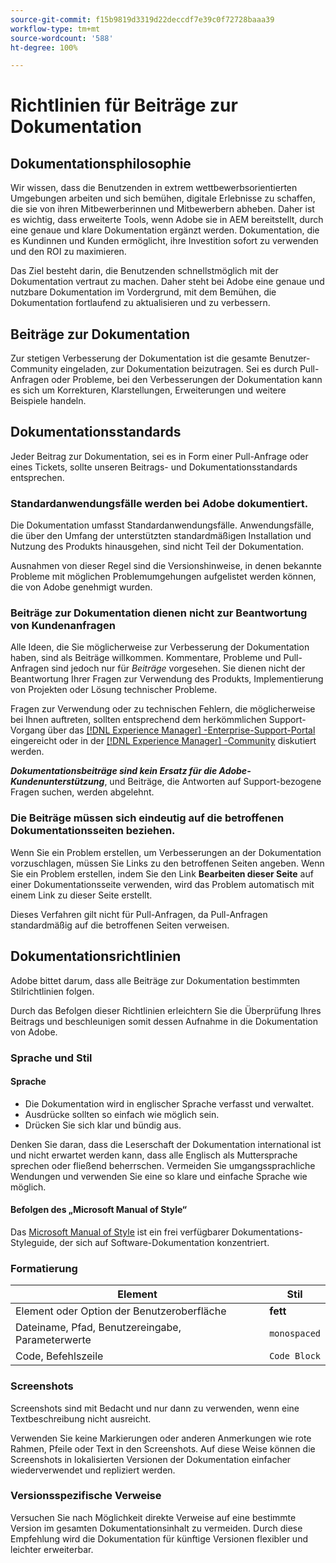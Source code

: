 ```yaml
---
source-git-commit: f15b9819d3319d22deccdf7e39c0f72728baaa39
workflow-type: tm+mt
source-wordcount: '588'
ht-degree: 100%

---
```

# Richtlinien für Beiträge zur Dokumentation

## Dokumentationsphilosophie

Wir wissen, dass die Benutzenden in extrem wettbewerbsorientierten Umgebungen arbeiten und sich bemühen, digitale Erlebnisse zu schaffen, die sie von ihren Mitbewerberinnen und Mitbewerbern abheben. Daher ist es wichtig, dass erweiterte Tools, wenn Adobe sie in AEM bereitstellt, durch eine genaue und klare Dokumentation ergänzt werden. Dokumentation, die es Kundinnen und Kunden ermöglicht, ihre Investition sofort zu verwenden und den ROI zu maximieren.

Das Ziel besteht darin, die Benutzenden schnellstmöglich mit der Dokumentation vertraut zu machen. Daher steht bei Adobe eine genaue und nutzbare Dokumentation im Vordergrund, mit dem Bemühen, die Dokumentation fortlaufend zu aktualisieren und zu verbessern.

## Beiträge zur Dokumentation

Zur stetigen Verbesserung der Dokumentation ist die gesamte Benutzer-Community eingeladen, zur Dokumentation beizutragen. Sei es durch Pull-Anfragen oder Probleme, bei den Verbesserungen der Dokumentation kann es sich um Korrekturen, Klarstellungen, Erweiterungen und weitere Beispiele handeln.

## Dokumentationsstandards

Jeder Beitrag zur Dokumentation, sei es in Form einer Pull-Anfrage oder eines Tickets, sollte unseren Beitrags- und Dokumentationsstandards entsprechen.

### Standardanwendungsfälle werden bei Adobe dokumentiert.

Die Dokumentation umfasst Standardanwendungsfälle. Anwendungsfälle, die über den Umfang der unterstützten standardmäßigen Installation und Nutzung des Produkts hinausgehen, sind nicht Teil der Dokumentation. 

Ausnahmen von dieser Regel sind die Versionshinweise, in denen bekannte Probleme mit möglichen Problemumgehungen aufgelistet werden können, die von Adobe genehmigt wurden.

### Beiträge zur Dokumentation dienen nicht zur Beantwortung von Kundenanfragen

Alle Ideen, die Sie möglicherweise zur Verbesserung der Dokumentation haben, sind als Beiträge willkommen. Kommentare, Probleme und Pull-Anfragen sind jedoch nur für *Beiträge* vorgesehen. Sie dienen nicht der Beantwortung Ihrer Fragen zur Verwendung des Produkts, Implementierung von Projekten oder Lösung technischer Probleme.

Fragen zur Verwendung oder zu technischen Fehlern, die möglicherweise bei Ihnen auftreten, sollten entsprechend dem herkömmlichen Support-Vorgang über das [[!DNL Experience Manager] -Enterprise-Support-Portal](https://experienceleague.adobe.com/?support-solution=Experience+Manager&amp;lang=de#home) eingereicht oder in der [[!DNL Experience Manager] -Community](https://experienceleaguecommunities.adobe.com/t5/adobe-experience-manager/ct-p/adobe-experience-manager-community?lang=de) diskutiert werden.

***Dokumentationsbeiträge sind kein Ersatz für die Adobe-Kundenunterstützung***, und Beiträge, die Antworten auf Support-bezogene Fragen suchen, werden abgelehnt.

### Die Beiträge müssen sich eindeutig auf die betroffenen Dokumentationsseiten beziehen.

Wenn Sie ein Problem erstellen, um Verbesserungen an der Dokumentation vorzuschlagen, müssen Sie Links zu den betroffenen Seiten angeben. Wenn Sie ein Problem erstellen, indem Sie den Link **Bearbeiten dieser Seite** auf einer Dokumentationsseite verwenden, wird das Problem automatisch mit einem Link zu dieser Seite erstellt.

Dieses Verfahren gilt nicht für Pull-Anfragen, da Pull-Anfragen standardmäßig auf die betroffenen Seiten verweisen.

## Dokumentationsrichtlinien

Adobe bittet darum, dass alle Beiträge zur Dokumentation bestimmten Stilrichtlinien folgen.

Durch das Befolgen dieser Richtlinien erleichtern Sie die Überprüfung Ihres Beitrags und beschleunigen somit dessen Aufnahme in die Dokumentation von Adobe.

### Sprache und Stil

#### Sprache

* Die Dokumentation wird in englischer Sprache verfasst und verwaltet.
* Ausdrücke sollten so einfach wie möglich sein.
* Drücken Sie sich klar und bündig aus.

Denken Sie daran, dass die Leserschaft der Dokumentation international ist und nicht erwartet werden kann, dass alle Englisch als Muttersprache sprechen oder fließend beherrschen. Vermeiden Sie umgangssprachliche Wendungen und verwenden Sie eine so klare und einfache Sprache wie möglich.

#### Befolgen des „Microsoft Manual of Style“

Das [Microsoft Manual of Style](https://learn.microsoft.com/de-de/style-guide/welcome/) ist ein frei verfügbarer Dokumentations-Styleguide, der sich auf Software-Dokumentation konzentriert.

### Formatierung

| Element | Stil |
| -------------------------------------------- | ---------------- |
| Element oder Option der Benutzeroberfläche | **fett** |
| Dateiname, Pfad, Benutzereingabe, Parameterwerte | `monospaced` |
| Code, Befehlszeile | ```Code Block``` |

### Screenshots

Screenshots sind mit Bedacht und nur dann zu verwenden, wenn eine Textbeschreibung nicht ausreicht.

Verwenden Sie keine Markierungen oder anderen Anmerkungen wie rote Rahmen, Pfeile oder Text in den Screenshots. Auf diese Weise können die Screenshots in lokalisierten Versionen der Dokumentation einfacher wiederverwendet und repliziert werden.

### Versionsspezifische Verweise

Versuchen Sie nach Möglichkeit direkte Verweise auf eine bestimmte Version im gesamten Dokumentationsinhalt zu vermeiden. Durch diese Empfehlung wird die Dokumentation für künftige Versionen flexibler und leichter erweiterbar.
